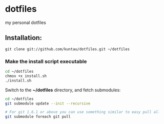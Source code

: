 dotfiles
========

my personal dotfiles

Installation:
-------------

`git clone git://github.com/kuntau/dotfiles.git ~/dotfiles`

### Make the install script executable

```bash
cd ~/dotfiles
chmox +x install.sh
./install.sh
```

Switch to the __~/dotfiles__ directory, and fetch submodules:

```bash
cd ~/dotfiles
git submodule update --init --recursive

# For git 1.6.1 or above you can use something similar to easy pull all submodule:
git submodule foreach git pull
```

